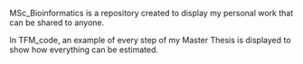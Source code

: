 MSc_Bioinformatics is a repository created to display my personal work that can be shared to anyone. 

In TFM_code, an example of every step of my Master Thesis is displayed to show how everything can be estimated.
